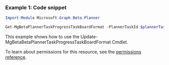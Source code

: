 ### Example 1: Code snippet

```powershellImport-Module Microsoft.Graph.Beta.Planner

Get-MgBetaPlannerTaskProgressTaskBoardFormat -PlannerTaskId $plannerTaskId
```
This example shows how to use the Update-MgBetaBetaPlannerTaskProgressTaskBoardFormat Cmdlet.
To learn about permissions for this resource, see the [permissions reference](/graph/permissions-reference).

